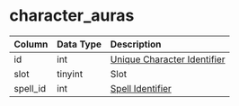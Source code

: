 # character\_auras

| Column | Data Type | Description |
| :--- | :--- | :--- |
| id | int | [Unique Character Identifier](character_data.md) |
| slot | tinyint | Slot |
| spell\_id | int | [Spell Identifier](https://github.com/EQEmu/docs-db-schema/tree/e0eb157dbf5563b03c0faf391abc87ec69239f4a/docs/categories/characters/spells_new.md) |

